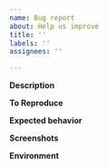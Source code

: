 ```yaml
---
name: Bug report
about: Help us improve
title: ''
labels: ''
assignees: ''

---
```


**Description**

**To Reproduce**

**Expected behavior**

**Screenshots**

**Environment**
